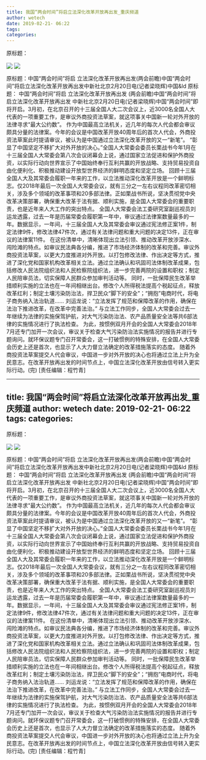 ```yaml
---
title: 我国“两会时间”将启立法深化改革开放再出发_重庆频道
author: wetech
date: 2019-02-21- 06:22
tags: 
categories: 
---
```

原标题：
<!-- more -->
                
<img align="center" border="0" src="http://p0.ifengimg.com/a/2019_08/a843105af414ad6_size25_w500_h345.jpg" />
                
<img align="center" border="0" src="http://p2.ifengimg.com/a/2016/0810/204c433878d5cf9size1_w16_h16.png" />
            
原标题：中国“两会时间”将启 立法深化改革开放再出发(两会前瞻)中国“两会时间”将启立法深化改革开放再出发中新社北京2月20日电(记者梁晓辉)中国&ld
原标题：
中国“两会时间”将启 立法深化改革开放再出发
(两会前瞻)中国“两会时间”将启立法深化改革开放再出发
中新社北京2月20日电(记者梁晓辉)中国“两会时间”即将开启。3月初，在北京召开的十三届全国人大二次会议上，近3000名全国人大代表的一项重要工作，是审议外商投资法草案，就这项事关中国新一轮对外开放的法律寻求“最大公约数”。
作为中国最高立法机关，近几年的每次人代会都会审议颇具分量的法律案。今年的会议是中国改革开放40周年后的首次人代会，外商投资法草案此时提请审议，被认为是中国通过立法深化改革开放的又一“新笔”。
“彰显了中国坚定不移扩大对外开放的决心。”全国人大常委会委员长栗战书今年1月在十三届全国人大常委会第八次会议闭幕会上说，通过国家立法促进和保护外商投资，以实际行动向世界宣示了中国始终奉行互利共赢的开放战略、支持贸易投资自由化便利化、积极推动建设开放型世界经济的鲜明态度和坚定立场。
回顾十三届全国人大及其常委会履职一年来的工作，以立法推动深化改革开放是一个鲜明标志。仅2018年最后一次全国人大常委会议，就有三分之一左右议程同改革密切相关，涉及多个领域的改革事项和20多部法律。正如栗战书所说，坚决贯彻党中央改革决策部署，确保重大改革于法有据、顺利实施，是全国人大常委会的重要职责，也是近年来人大工作的突出特点。
全国人大常委会法工委研究室副巡视员刘运龙透露，过去一年是历届常委会履职第一年中，审议通过法律案数量最多的一年。数据显示，一年间，十三届全国人大及其常委会审议通过宪法修正案1件，制定法律9件，修改法律47件次，通过有关法律问题和重大问题的决定13件，正在审议的法律案11件。
在这份清单中，清晰体现出立法引领、推动改革开放涉深水、闯险滩的特点。如审议民法典各分编，推进了市场经济体制的改革和完善。审议外商投资法草案，以更大力度推进对外开放。以打包修改法律、作出决定等方式，推进了深化党和国家机构改革相关立法。通过立法确认和巩固司法体制改革成果，包括修改人民法院组织法和人民检察院组织法，进一步完善两院的设置和职权；制定人民陪审员法，切实保障人民群众参加审判活动等。
同时，一批保障民生改革举措顺利实施的立法也在一年间相继出台。修改个人所得税法提高个税起征点，释放改革红利；制定土壤污染防治法，捍卫民众“脚下的安全”；“拥抱”电商时代，将电子商务纳入法治轨道……
刘运龙说：“立法发挥了规范和保障改革的作用，确保在法治下推进改革，在改革中完善法治。”
与立法工作同步，全国人大常委会过去一年继续为法律的实施保驾护航，对大气污染防治法、农产品质量安全法等共6部法律的实施情况进行了执法检查。
为此，按惯例双月开会的全国人大常委会2018年7月还专门加开一次会议，审议关于检查大气污染防治法实施情况的报告并进行专题询问。就环保议题专门召开常委会，这一打破惯例的特殊安排，在全国人大常委会历史上还是首次，也显示了人大力督立法确定的改革措施落实的态度。
随着外商投资法草案提交人代会审议，中国进一步对外开放的决心也将通过立法上升为全民意志。在改革开放再出发的时间节点上，中国立法深化改革开放由信号转入更实际行动。(完)
[责任编辑：程竹青]
            
---
title: 我国“两会时间”将启立法深化改革开放再出发_重庆频道
author: wetech
date: 2019-02-21- 06:22
tags: 
categories: 
---
原标题：
<!-- more -->
                
<img align="center" border="0" src="http://p0.ifengimg.com/a/2019_08/a843105af414ad6_size25_w500_h345.jpg" />
                
<img align="center" border="0" src="http://p2.ifengimg.com/a/2016/0810/204c433878d5cf9size1_w16_h16.png" />
            
原标题：中国“两会时间”将启 立法深化改革开放再出发(两会前瞻)中国“两会时间”将启立法深化改革开放再出发中新社北京2月20日电(记者梁晓辉)中国&ld
原标题：
中国“两会时间”将启 立法深化改革开放再出发
(两会前瞻)中国“两会时间”将启立法深化改革开放再出发
中新社北京2月20日电(记者梁晓辉)中国“两会时间”即将开启。3月初，在北京召开的十三届全国人大二次会议上，近3000名全国人大代表的一项重要工作，是审议外商投资法草案，就这项事关中国新一轮对外开放的法律寻求“最大公约数”。
作为中国最高立法机关，近几年的每次人代会都会审议颇具分量的法律案。今年的会议是中国改革开放40周年后的首次人代会，外商投资法草案此时提请审议，被认为是中国通过立法深化改革开放的又一“新笔”。
“彰显了中国坚定不移扩大对外开放的决心。”全国人大常委会委员长栗战书今年1月在十三届全国人大常委会第八次会议闭幕会上说，通过国家立法促进和保护外商投资，以实际行动向世界宣示了中国始终奉行互利共赢的开放战略、支持贸易投资自由化便利化、积极推动建设开放型世界经济的鲜明态度和坚定立场。
回顾十三届全国人大及其常委会履职一年来的工作，以立法推动深化改革开放是一个鲜明标志。仅2018年最后一次全国人大常委会议，就有三分之一左右议程同改革密切相关，涉及多个领域的改革事项和20多部法律。正如栗战书所说，坚决贯彻党中央改革决策部署，确保重大改革于法有据、顺利实施，是全国人大常委会的重要职责，也是近年来人大工作的突出特点。
全国人大常委会法工委研究室副巡视员刘运龙透露，过去一年是历届常委会履职第一年中，审议通过法律案数量最多的一年。数据显示，一年间，十三届全国人大及其常委会审议通过宪法修正案1件，制定法律9件，修改法律47件次，通过有关法律问题和重大问题的决定13件，正在审议的法律案11件。
在这份清单中，清晰体现出立法引领、推动改革开放涉深水、闯险滩的特点。如审议民法典各分编，推进了市场经济体制的改革和完善。审议外商投资法草案，以更大力度推进对外开放。以打包修改法律、作出决定等方式，推进了深化党和国家机构改革相关立法。通过立法确认和巩固司法体制改革成果，包括修改人民法院组织法和人民检察院组织法，进一步完善两院的设置和职权；制定人民陪审员法，切实保障人民群众参加审判活动等。
同时，一批保障民生改革举措顺利实施的立法也在一年间相继出台。修改个人所得税法提高个税起征点，释放改革红利；制定土壤污染防治法，捍卫民众“脚下的安全”；“拥抱”电商时代，将电子商务纳入法治轨道……
刘运龙说：“立法发挥了规范和保障改革的作用，确保在法治下推进改革，在改革中完善法治。”
与立法工作同步，全国人大常委会过去一年继续为法律的实施保驾护航，对大气污染防治法、农产品质量安全法等共6部法律的实施情况进行了执法检查。
为此，按惯例双月开会的全国人大常委会2018年7月还专门加开一次会议，审议关于检查大气污染防治法实施情况的报告并进行专题询问。就环保议题专门召开常委会，这一打破惯例的特殊安排，在全国人大常委会历史上还是首次，也显示了人大力督立法确定的改革措施落实的态度。
随着外商投资法草案提交人代会审议，中国进一步对外开放的决心也将通过立法上升为全民意志。在改革开放再出发的时间节点上，中国立法深化改革开放由信号转入更实际行动。(完)
[责任编辑：程竹青]
            
